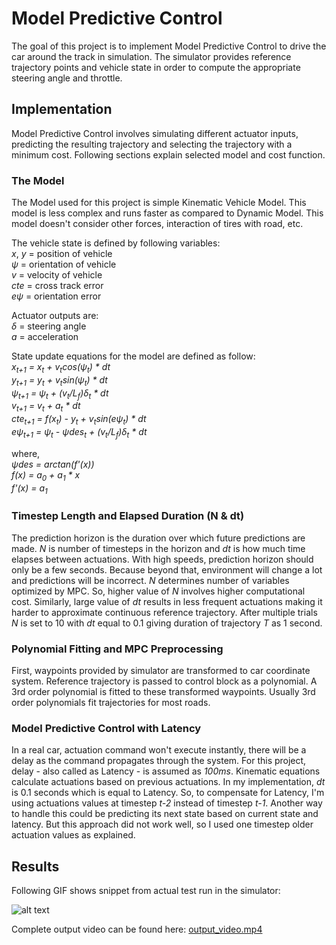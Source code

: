 # **Model Predictive Control**

The goal of this project is to implement Model Predictive Control to drive the car around the track in simulation. The simulator provides reference trajectory points and vehicle state in order to compute the appropriate steering angle and throttle.

## Implementation

Model Predictive Control involves simulating different actuator inputs, predicting the resulting trajectory and selecting the trajectory with a minimum cost. Following sections explain selected model and cost function.

### The Model

The Model used for this project is simple Kinematic Vehicle Model. This model is less complex and runs faster as compared to Dynamic Model. This model doesn't consider other forces, interaction of tires with road, etc.

The vehicle state is defined by following variables:
<br>*x*, *y* = position of vehicle
<br>*ψ* = orientation of vehicle
<br>*v* = velocity of vehicle
<br>*cte* = cross track error
<br>*eψ* = orientation error

Actuator outputs are:
<br>*δ* = steering angle
<br>*a* = acceleration

State update equations for the model are defined as follow:
<br>*x<sub>t+1</sub> = x<sub>t</sub> + v<sub>t</sub>cos(ψ<sub>t</sub>) * dt*
<br>*y<sub>t+1</sub> = y<sub>t</sub> + v<sub>t</sub>sin(ψ<sub>t</sub>) * dt*
<br>*ψ<sub>t+1</sub> = ψ<sub>t</sub> + (v<sub>t</sub>/L<sub>f</sub>)δ<sub>t</sub> * dt*
<br>*v<sub>t+1</sub> = v<sub>t</sub> + a<sub>t</sub> * dt*
<br>*cte<sub>t+1</sub> = f(x<sub>t</sub>) - y<sub>t</sub> + v<sub>t</sub>sin(eψ<sub>t</sub>) * dt*
<br>*eψ<sub>t+1</sub> = ψ<sub>t</sub> - ψdes<sub>t</sub> + (v<sub>t</sub>/L<sub>f</sub>)δ<sub>t</sub> * dt*

where, 
<br>*ψdes = arctan(f'(x))*
<br>*f(x) = a<sub>0</sub> + a<sub>1</sub> * x*
<br>*f'(x) = a<sub>1</sub>*

### Timestep Length and Elapsed Duration (N & dt)

The prediction horizon is the duration over which future predictions are made. *N* is number of timesteps in the horizon and *dt* is how much time elapses between actuations. With high speeds, prediction horizon should only be a few seconds. Because beyond that, environment will change a lot and predictions will be incorrect. *N* determines number of variables optimized by MPC. So, higher value of *N* involves higher computational cost. Similarly, large value of *dt* results in less frequent actuations making it harder to approximate continuous reference trajectory. After multiple trials *N* is set to 10 with *dt* equal to 0.1 giving duration of trajectory *T* as 1 second.

### Polynomial Fitting and MPC Preprocessing

First, waypoints provided by simulator are transformed to car coordinate system. Reference trajectory is passed to control block as a polynomial. A 3rd order polynomial is fitted to these transformed waypoints. Usually 3rd order polynomials fit trajectories for most roads.

### Model Predictive Control with Latency

In a real car, actuation command won't execute instantly, there will be a delay as the command propagates through the system. For this project, delay - also called as Latency - is assumed as *100ms*. Kinematic equations calculate actuations based on previous actuations. In my implementation, *dt* is 0.1 seconds which is equal to Latency. So, to compensate for Latency, I'm using actuations values at timestep *t-2* instead of timestep *t-1*. Another way to handle this could be predicting its next state based on current state and latency. But this approach did not work well, so I used one timestep older actuation values as explained.   

## Results

Following GIF shows snippet from actual test run in the simulator:

![alt text](writeup_data/output_video.gif "output_video")

Complete output video can be found here: [output_video.mp4](output_video.mp4)

